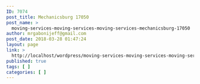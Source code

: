 ```yaml
---
ID: 7074
post_title: Mechanicsburg 17050
post_name: >
  moving-services-moving-services-moving-services-mechanicsburg-17050
author: mrgabonijeff@gmail.com
post_date: 2018-03-28 01:47:24
layout: page
link: >
  http://localhost/wordpress/moving-services-moving-services-moving-services-mechanicsburg-17050/
published: true
tags: [ ]
categories: [ ]
---
```

